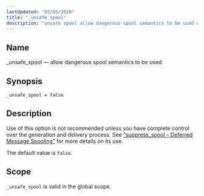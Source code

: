 ```yaml
---
lastUpdated: "02/05/2020"
title: "_unsafe_spool"
description: "unsafe spool allow dangerous spool semantics to be used unsafe spool false Use of this option is not recommended unless you have complete control over the generation and delivery process See Section 71 70 suppress spool Deferred Message Spooling for more details on its use The default value is false..."
---
```


<a name="conf.ref.unsafe_spool"></a> 
## Name

_unsafe_spool — allow dangerous spool semantics to be used

## Synopsis

`_unsafe_spool = false`

<a name="idp27182784"></a> 
## Description

Use of this option is not recommended unless you have complete control over the generation and delivery process. See [“suppress_spool – Deferred Message Spooling”](/momentum/4/modules/suppress-spool) for more details on its use.

The default value is `false`.

<a name="idp27186208"></a> 
## Scope

`_unsafe_spool` is valid in the global scope.